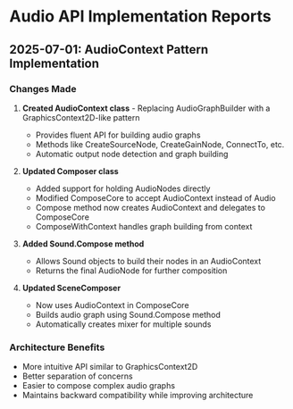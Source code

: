 # Audio API Implementation Reports

## 2025-07-01: AudioContext Pattern Implementation

### Changes Made
1. **Created AudioContext class** - Replacing AudioGraphBuilder with a GraphicsContext2D-like pattern
   - Provides fluent API for building audio graphs
   - Methods like CreateSourceNode, CreateGainNode, ConnectTo, etc.
   - Automatic output node detection and graph building

2. **Updated Composer class**
   - Added support for holding AudioNodes directly
   - Modified ComposeCore to accept AudioContext instead of Audio
   - Compose method now creates AudioContext and delegates to ComposeCore
   - ComposeWithContext handles graph building from context

3. **Added Sound.Compose method**
   - Allows Sound objects to build their nodes in an AudioContext
   - Returns the final AudioNode for further composition

4. **Updated SceneComposer**
   - Now uses AudioContext in ComposeCore
   - Builds audio graph using Sound.Compose method
   - Automatically creates mixer for multiple sounds

### Architecture Benefits
- More intuitive API similar to GraphicsContext2D
- Better separation of concerns
- Easier to compose complex audio graphs
- Maintains backward compatibility while improving architecture